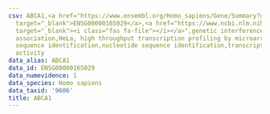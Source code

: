 ```yaml
---
csv: ABCA1,<a href="https://www.ensembl.org/Homo_sapiens/Gene/Summary?db=core;g=ENSG00000165029"
  target="_blank">ENSG00000165029</a>,<a href="https://www.ncbi.nlm.nih.gov/pubmed/17216044"
  target="_blank"><i class="fas fa-file"></i></a>",genetic interference,functional
  association,HeLa, high throughput transcription profiling by microarray,nucleotide
  sequence identification,nucleotide sequence identification,transcriptional regulation,up-regulates
  activity
data_alias: ABCA1
data_id: ENSG00000165029
data_numevidence: 1
data_species: Homo sapiens
data_taxid: '9606'
title: ABCA1
---
```

